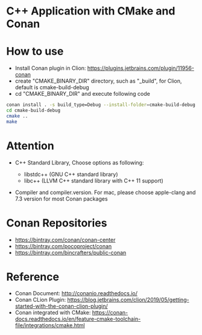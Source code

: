 C++ Application with CMake and Conan
=====================================

# How to use 

* Install Conan plugin in Clion: https://plugins.jetbrains.com/plugin/11956-conan
* create "CMAKE_BINARY_DIR" directory, such as "_build", for Clion, default is cmake-build-debug
* cd  "CMAKE_BINARY_DIR" and execute following code

```bash
conan install . -s build_type=Debug --install-folder=cmake-build-debug
cd cmake-build-debug
cmake ..
make
```

# Attention

* C++ Standard Library, Choose options as following: 

    * libstdc++ (GNU C++ standard library)
    * libc++ (LLVM C++ standard library with C++ 11 support)

* Compiler and compiler.version. For mac, please choose apple-clang and 7.3 version for most Conan packages


# Conan Repositories

* https://bintray.com/conan/conan-center 
* https://bintray.com/pocoproject/conan 
* https://bintray.com/bincrafters/public-conan

# Reference

* Conan Document: http://conanio.readthedocs.io/
* Conan CLion Plugin: https://blog.jetbrains.com/clion/2019/05/getting-started-with-the-conan-clion-plugin/
* Conan integrated with CMake: https://conan-docs.readthedocs.io/en/feature-cmake-toolchain-file/integrations/cmake.html

